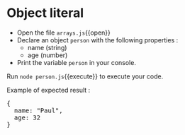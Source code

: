 # Object literal

- Open the file `arrays.js`{{open}}
- Declare an object `person` with the following properties :
  - name (string)
  - age (number)
- Print the variable `person` in your console.

Run `node person.js`{{execute}} to execute your code.

Example of expected result :

<pre class="file">
{
  name: "Paul",
  age: 32  
}
</pre>